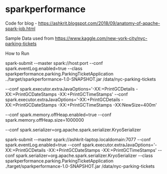 # sparkperformance

Code for blog - https://ashkrit.blogspot.com/2018/09/anatomy-of-apache-spark-job.html


Sample Data used from https://www.kaggle.com/new-york-city/nyc-parking-tickets

How to Run

spark-submit --master spark://host:port --conf spark.eventLog.enabled=true --class sparkperformance.parking.ParkingTicketApplication ../target/sparkperformance-1.0-SNAPSHOT.jar /data/nyc-parking-tickets


--conf spark.executor.extraJavaOptions='-XX:+PrintGCDetails -XX:+PrintGCDateStamps -XX:+PrintGCTimeStamps'
--conf spark.executor.extraJavaOptions='-XX:+PrintGCDetails -XX:+PrintGCDateStamps -XX:+PrintGCTimeStamps -XX:NewSize=400m'

--conf spark.memory.offHeap.enabled=true --conf spark.memory.offHeap.size=1000000

--conf spark.serializer=org.apache.spark.serializer.KryoSerializer


spark-submit --master spark://ashkrit-laptop.localdomain:7077 --conf spark.eventLog.enabled=true --conf spark.executor.extraJavaOptions='-XX:+PrintGCDetails -XX:+PrintGCDateStamps -XX:+PrintGCTimeStamps' --conf spark.serializer=org.apache.spark.serializer.KryoSerializer --class sparkperformance.parking.ParkingTicketApplication ./target/sparkperformance-1.0-SNAPSHOT.jar /data/nyc-parking-tickets